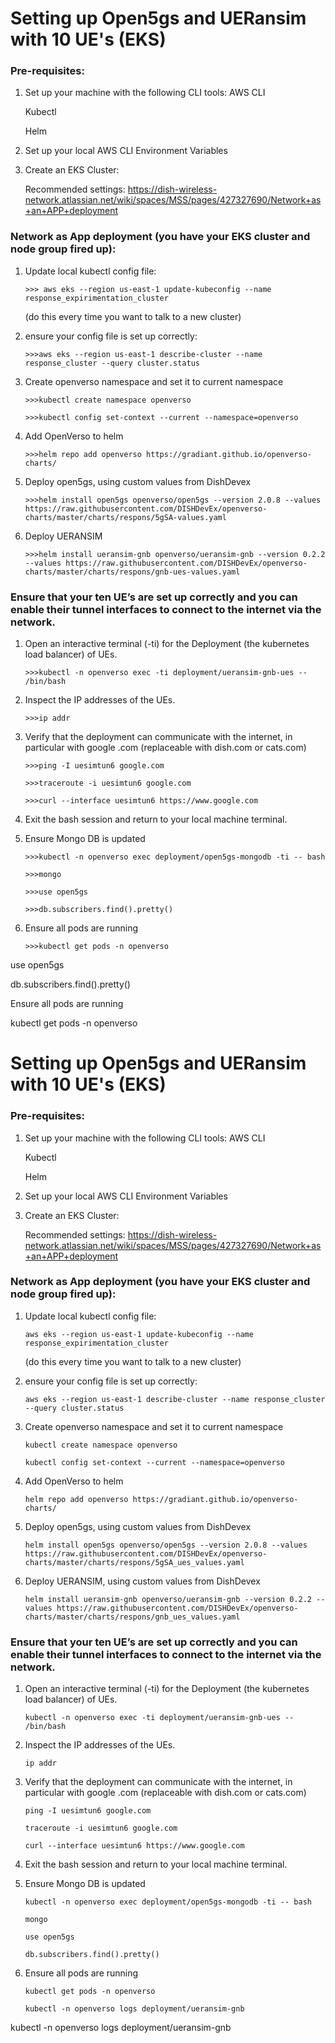 # Setting up Open5gs and UERansim with 10 UE's (EKS)

### Pre-requisites:

1. Set up your machine with the following CLI tools:
    AWS CLI

    Kubectl

    Helm

2. Set up your local AWS CLI Environment Variables

3. Create an EKS Cluster:

    Recommended settings: https://dish-wireless-network.atlassian.net/wiki/spaces/MSS/pages/427327690/Network+as+an+APP+deployment

### Network as App deployment (you have your EKS cluster and node group fired up):


1. Update local kubectl config file:

    ```console
    >>> aws eks --region us-east-1 update-kubeconfig --name response_expirimentation_cluster
    ```

    (do this every time you want to talk to a new cluster)

2. ensure your config file is set up correctly:

    ```console
    >>>aws eks --region us-east-1 describe-cluster --name response_cluster --query cluster.status
    ```

3. Create openverso namespace and set it to current namespace

    ```console
    >>>kubectl create namespace openverso
    ```

    ```console
    >>>kubectl config set-context --current --namespace=openverso
    ```

4. Add OpenVerso to helm

    ```console
    >>>helm repo add openverso https://gradiant.github.io/openverso-charts/
    ```

5. Deploy open5gs, using custom values from DishDevex

    ```console
    >>>helm install open5gs openverso/open5gs --version 2.0.8 --values https://raw.githubusercontent.com/DISHDevEx/openverso-charts/master/charts/respons/5gSA-values.yaml
    ```

6. Deploy UERANSIM

    ```console
    >>>helm install ueransim-gnb openverso/ueransim-gnb --version 0.2.2 --values https://raw.githubusercontent.com/DISHDevEx/openverso-charts/master/charts/respons/gnb-ues-values.yaml
    ```

### Ensure that your ten UE’s are set up correctly and you can enable their tunnel interfaces to connect to the internet via the network.

1. Open an interactive terminal (-ti) for the Deployment (the kubernetes load balancer) of UEs.

    ```console
    >>>kubectl -n openverso exec -ti deployment/ueransim-gnb-ues -- /bin/bash
    ```
2. Inspect the IP addresses of the UEs.

    ```console
    >>>ip addr
    ```
3. Verify that the deployment can communicate with the internet, in particular with google .com (replaceable with dish.com or cats.com)

    ```console
    >>>ping -I uesimtun6 google.com

    >>>traceroute -i uesimtun6 google.com

    >>>curl --interface uesimtun6 https://www.google.com
    ```
4. Exit the bash session and return to your local machine terminal.

5. Ensure Mongo DB is updated

    ```console
    >>>kubectl -n openverso exec deployment/open5gs-mongodb -ti -- bash

    >>>mongo

    >>>use open5gs

    >>>db.subscribers.find().pretty()
    ```
6. Ensure all pods are running

    ```console
    >>>kubectl get pods -n openverso

use open5gs

db.subscribers.find().pretty()

Ensure all pods are running

kubectl get pods -n openverso
# Setting up Open5gs and UERansim with 10 UE's (EKS)

### Pre-requisites:

1. Set up your machine with the following CLI tools:
    AWS CLI

    Kubectl

    Helm

2. Set up your local AWS CLI Environment Variables

3. Create an EKS Cluster:

    Recommended settings: https://dish-wireless-network.atlassian.net/wiki/spaces/MSS/pages/427327690/Network+as+an+APP+deployment

### Network as App deployment (you have your EKS cluster and node group fired up):


1. Update local kubectl config file:

    ```console
    aws eks --region us-east-1 update-kubeconfig --name response_expirimentation_cluster
    ```

    (do this every time you want to talk to a new cluster)

2. ensure your config file is set up correctly:

    ```console
    aws eks --region us-east-1 describe-cluster --name response_cluster --query cluster.status
    ```

3. Create openverso namespace and set it to current namespace

    ```console
    kubectl create namespace openverso
    ```

    ```console
    kubectl config set-context --current --namespace=openverso
    ```

4. Add OpenVerso to helm

    ```console
    helm repo add openverso https://gradiant.github.io/openverso-charts/
    ```

5. Deploy open5gs, using custom values from DishDevex

    ```console
    helm install open5gs openverso/open5gs --version 2.0.8 --values https://raw.githubusercontent.com/DISHDevEx/openverso-charts/master/charts/respons/5gSA_ues_values.yaml
    ```

6. Deploy UERANSIM, using custom values from DishDevex

    ```console
    helm install ueransim-gnb openverso/ueransim-gnb --version 0.2.2 --values https://raw.githubusercontent.com/DISHDevEx/openverso-charts/master/charts/respons/gnb_ues_values.yaml
    ```

### Ensure that your ten UE’s are set up correctly and you can enable their tunnel interfaces to connect to the internet via the network.

1. Open an interactive terminal (-ti) for the Deployment (the kubernetes load balancer) of UEs.

    ```console
    kubectl -n openverso exec -ti deployment/ueransim-gnb-ues -- /bin/bash
    ```
2. Inspect the IP addresses of the UEs.

    ```console
    ip addr
    ```
3. Verify that the deployment can communicate with the internet, in particular with google .com (replaceable with dish.com or cats.com)

    ```console
    ping -I uesimtun6 google.com

    traceroute -i uesimtun6 google.com

    curl --interface uesimtun6 https://www.google.com
    ```
4. Exit the bash session and return to your local machine terminal.

5. Ensure Mongo DB is updated

    ```console
    kubectl -n openverso exec deployment/open5gs-mongodb -ti -- bash

    mongo

    use open5gs

    db.subscribers.find().pretty()
    ```
6. Ensure all pods are running

    ```console
    kubectl get pods -n openverso

    kubectl -n openverso logs deployment/ueransim-gnb
    ```
kubectl -n openverso logs deployment/ueransim-gnb